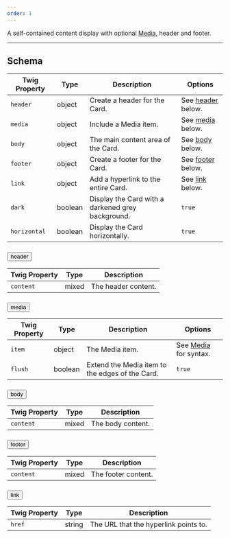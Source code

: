 ```yaml
---
order: 1
---
```

A self-contained content display with optional [Media](/patterns/atoms-media/index.html), header and footer.
___
<h2 class="h3 font-family--sans-serif">Schema</h2>
<table class="table--minimal font-size--xsmall" role="table">
  <thead>
    <tr>
      <th>Twig Property</th>
      <th>Type</th>
      <th class="w-auto">Description</th>
      <th>Options</th>
    </tr>
  </thead>
  <tbody>
    <tr>
      <td><code>header</code></td>
      <td>object</td>
      <td>Create a header for the Card.</td>
      <td class="text-nowrap">See <a href="#card-header">header</a> below.</td>
    </tr>
    <tr>
      <td><code>media</code></td>
      <td>object</td>
      <td>Include a Media item.</td>
      <td class="text-nowrap">See <a href="#card-media">media</a> below.</td>
    </tr>
    <tr>
      <td><code>body</code></td>
      <td>object</td>
      <td>The main content area of the Card.</td>
      <td class="text-nowrap">See <a href="#card-body">body</a> below.</td>
    </tr>
    <tr>
      <td><code>footer</code></td>
      <td>object</td>
      <td>Create a footer for the Card.</td>
      <td class="text-nowrap">See <a href="#card-footer">footer</a> below.</td>
    </tr>
    <tr>
      <td><code>link</code></td>
      <td>object</td>
      <td>Add a hyperlink to the entire Card.</td>
      <td class="text-nowrap">See <a href="#card-link">link</a> below.</td>
    </tr>
    <tr>
      <td><code>dark</code></td>
      <td>boolean</td>
      <td>Display the Card with a darkened grey background.</td>
      <td class="text-nowrap"><code>true</code></td>
    </tr>
    <tr>
      <td><code>horizontal</code></td>
      <td>boolean</td>
      <td>Display the Card horizontally.</td>
      <td class="text-nowrap"><code>true</code></td>
    </tr>
  </tbody>
</table>
<div id="card-schema" class="accordion">
  <div class="accordion-item" id="card-header">
    <div class="o-collapse">
      <h3><button class="btn o-collapse__toggler accordion__toggler card-header__toggler" aria-expanded="false" aria-controls="card-header__collapse" data-bs-toggle="collapse" data-bs-target="#card-header__collapse">header<span class="icon fa-fw fas fa-blank"></span></button></h3>
      <div class="o-collapse__content collapse accordion__content card-header__content bg--charcoal" data-bs-parent="#card-schema" id="card-header__collapse">
        <div class="o-collapse__body o-collapse__body--flush">
          <table class="table--minimal font-size--xsmall">
            <thead>
              <tr>
                <th>Twig Property</th>
                <th>Type</th>
                <th class="w-auto">Description</th>
              </tr>
            </thead>
            <tbody>
              <tr>
                <td><code>content</code></td>
                <td>mixed</td>
                <td>The header content.</td>
              </tr>
            </tbody>
          </table>
        </div>
      </div>
    </div>
  </div>
  <div class="accordion-item" id="card-media">
    <div class="o-collapse">
      <h3><button class="btn o-collapse__toggler accordion__toggler card-media__toggler" aria-expanded="false" aria-controls="card-media__collapse" data-bs-toggle="collapse" data-bs-target="#card-media__collapse">media<span class="icon fa-fw fas fa-blank"></span></button></h3>
      <div class="o-collapse__content collapse accordion__content card-media__content bg--charcoal" data-bs-parent="#card-schema" id="card-media__collapse">
        <div class="o-collapse__body o-collapse__body--flush">
          <table class="table--minimal font-size--xsmall">
            <thead>
              <tr>
                <th>Twig Property</th>
                <th>Type</th>
                <th class="w-auto">Description</th>
                <th>Options</th>
              </tr>
            </thead>
            <tbody>
              <tr>
                <td><code>item</code></td>
                <td>object</td>
                <td>The Media item.</td>
                <td class="text-nowrap">See <a href="/patterns/atoms-media/index.html">Media</a> for syntax.</td>
              </tr>
              <tr>
                <td><code>flush</code></td>
                <td>boolean</td>
                <td>Extend the Media item to the edges of the Card.</td>
                <td class="text-nowrap"><code>true</code></td>
              </tr>
            </tbody>
          </table>
        </div>
      </div>
    </div>
  </div>
  <div class="accordion-item" id="card-body">
    <div class="o-collapse">
      <h3><button class="btn o-collapse__toggler accordion__toggler card-body__toggler" aria-expanded="false" aria-controls="card-body__collapse" data-bs-toggle="collapse" data-bs-target="#card-body__collapse">body<span class="icon fa-fw fas fa-blank"></span></button></h3>
      <div class="o-collapse__content collapse accordion__content card-body__content bg--charcoal" data-bs-parent="#card-schema" id="card-body__collapse">
        <div class="o-collapse__body o-collapse__body--flush">
          <table class="table--minimal font-size--xsmall">
            <thead>
              <tr>
                <th>Twig Property</th>
                <th>Type</th>
                <th class="w-auto">Description</th>
              </tr>
            </thead>
            <tbody>
              <tr>
                <td><code>content</code></td>
                <td>mixed</td>
                <td>The body content.</td>
              </tr>
            </tbody>
          </table>
        </div>
      </div>
    </div>
  </div>
  <div class="accordion-item" id="card-footer">
    <div class="o-collapse">
      <h3><button class="btn o-collapse__toggler accordion__toggler card-footer__toggler" aria-expanded="false" aria-controls="card-footer__collapse" data-bs-toggle="collapse" data-bs-target="#card-footer__collapse">footer<span class="icon fa-fw fas fa-blank"></span></button></h3>
      <div class="o-collapse__content collapse accordion__content card-footer__content bg--charcoal" data-bs-parent="#card-schema" id="card-footer__collapse">
        <div class="o-collapse__body o-collapse__body--flush">
          <table class="table--minimal font-size--xsmall">
            <thead>
              <tr>
                <th>Twig Property</th>
                <th>Type</th>
                <th class="w-auto">Description</th>
              </tr>
            </thead>
            <tbody>
              <tr>
                <td><code>content</code></td>
                <td>mixed</td>
                <td>The footer content.</td>
              </tr>
            </tbody>
          </table>
        </div>
      </div>
    </div>
  </div>
  <div class="accordion-item" id="card-link">
    <div class="o-collapse">
      <h3><button class="btn o-collapse__toggler accordion__toggler card-link__toggler" aria-expanded="false" aria-controls="card-link__collapse" data-bs-toggle="collapse" data-bs-target="#card-link__collapse">link<span class="icon fa-fw fas fa-blank"></span></button></h3>
      <div class="o-collapse__content collapse accordion__content card-link__content bg--charcoal" data-bs-parent="#card-schema" id="card-link__collapse">
        <div class="o-collapse__body o-collapse__body--flush">
          <table class="table--minimal font-size--xsmall">
            <thead>
              <tr>
                <th>Twig Property</th>
                <th>Type</th>
                <th class="w-auto">Description</th>
              </tr>
            </thead>
            <tbody>
              <tr>
                <td><code>href</code></td>
                <td>string</td>
                <td>The URL that the hyperlink points to.</td>
              </tr>
            </tbody>
          </table>
        </div>
      </div>
    </div>
  </div>
</div>
